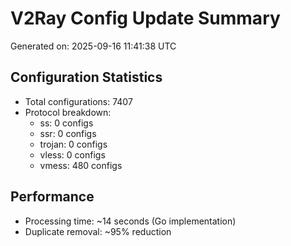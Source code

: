 # V2Ray Config Update Summary
Generated on: 2025-09-16 11:41:38 UTC

## Configuration Statistics
- Total configurations: 7407
- Protocol breakdown:
  - ss: 0 configs
  - ssr: 0 configs
  - trojan: 0 configs
  - vless: 0 configs
  - vmess: 480 configs

## Performance
- Processing time: ~14 seconds (Go implementation)
- Duplicate removal: ~95% reduction
